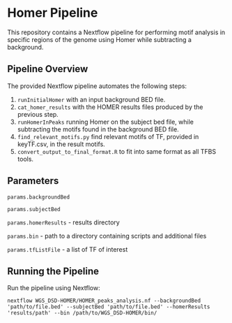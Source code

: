 # Homer Pipeline
This repository contains a Nextflow pipeline for performing motif analysis in specific regions of the genome using Homer while subtracting a background.

## Pipeline Overview
The provided Nextflow pipeline automates the following steps:

1. `runInitialHomer` with an input background BED file.
2. `cat_homer_results` with the HOMER results files produced by the previous step.
3. `runHomerInPeaks` running Homer on the subject bed file, while subtracting the motifs found in the background BED file.
4. `find_relevant_motifs.py` find relevant motifs of TF, provided in keyTF.csv, in the result motifs.
5. `convert_output_to_final_format.R` to fit into same format as all TFBS tools.

## Parameters

`params.backgroundBed`

`params.subjectBed`

`params.homerResults` - results directory

`params.bin` - path to a directory containing scripts and additional files

`params.tfListFile` - a list of TF of interest

## Running the Pipeline

Run the pipeline using Nextflow:

`nextflow WGS_DSD-HOMER/HOMER_peaks_analysis.nf --backgroundBed 'path/to/file.bed' --subjectBed 'path/to/file.bed' --homerResults 'results/path' --bin /path/to/WGS_DSD-HOMER/bin/`
